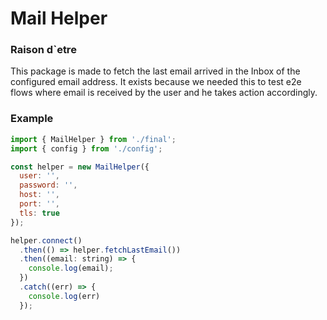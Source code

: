 # Mail Helper

### Raison d`etre

This package is made to fetch the last email arrived in the Inbox of the configured email address. It exists because we needed this to test e2e flows where email is received by the user and he takes action accordingly.

### Example

```js
import { MailHelper } from './final';
import { config } from './config';

const helper = new MailHelper({
  user: '',
  password: '',
  host: '',
  port: '',
  tls: true
});

helper.connect()
  .then(() => helper.fetchLastEmail())
  .then((email: string) => {
    console.log(email);
  })
  .catch((err) => {
    console.log(err)
  });
```
